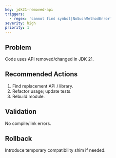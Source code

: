 ```yaml
---
key: jdk21-removed-api
triggers:
  - regex: 'cannot find symbol|NoSuchMethodError'
severity: high
priority: 1
---
```

## Problem
Code uses API removed/changed in JDK 21.
## Recommended Actions
1. Find replacement API / library.
2. Refactor usage; update tests.
3. Rebuild module.
## Validation
No compile/link errors.
## Rollback
Introduce temporary compatibility shim if needed.
